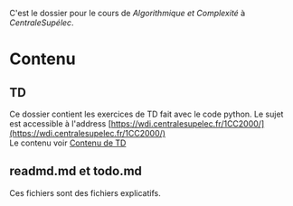 C'est le dossier pour le cours de *Algorithmique et Complexité* à *CentraleSupélec*.
# Contenu
## TD
Ce dossier contient les exercices de TD fait avec le code python.
Le sujet est accessible à l'address [https://wdi.centralesupelec.fr/1CC2000/](https://wdi.centralesupelec.fr/1CC2000/)    
Le contenu voir [Contenu de TD](/TD/contenu_TD.md)
## readmd.md et todo.md
Ces fichiers sont des fichiers explicatifs.

